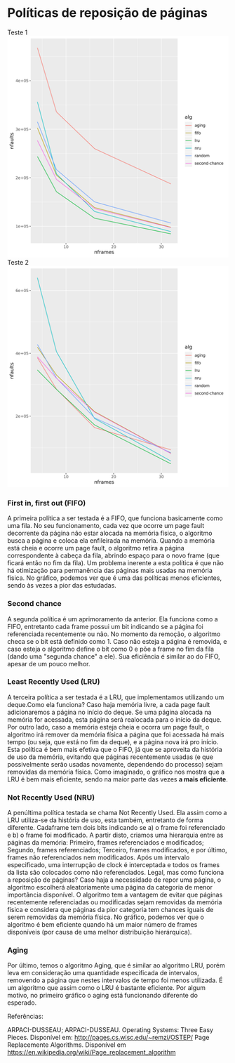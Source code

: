 # Políticas de reposição de páginas

Teste 1
![](../mem-shell/lab_mem/page_replacement/python/output/trace.1.mem.plot.png)
Teste 2
![](../mem-shell/lab_mem/page_replacement/python/output/trace.2.mem.plot.png)

### First in, first out (FIFO)

A primeira política a ser testada é a FIFO, que funciona basicamente como uma fila. No seu funcionamento, cada vez que ocorre um page fault decorrente da página não estar alocada na memória física, o algoritmo busca a página e coloca ela enfileirada na memória. Quando a memória está cheia e ocorre um page fault, o algoritmo retira a página correspondente à cabeça da fila, abrindo espaço para o novo frame (que ficará então no fim da fila). Um problema inerente a esta política é que não há otimização para permanência das páginas mais usadas na memória física. No gráfico, podemos ver que é uma das políticas menos eficientes, sendo às vezes a pior das estudadas.

### Second chance

A segunda política é um aprimoramento da anterior. Ela funciona como a FIFO, entretanto cada frame possui um bit indicando se a página foi referenciada recentemente ou não. No momento da remoção, o algoritmo checa se o bit está definido como 1. Caso não esteja a página é removida, e caso esteja o algoritmo define o bit como 0 e põe a frame no fim da fila (dando uma "segunda chance" a ele). Sua eficiência é similar ao do FIFO, apesar de um pouco melhor.

### Least Recently Used (LRU)

A terceira política a ser testada é a LRU, que implementamos utilizando um deque.Como ela funciona? Caso haja memória livre, a cada page fault adicionaremos a página no início do deque. Se uma página alocada na memória for acessada, esta página será realocada para o início da deque. Por outro lado, caso a memória esteja cheia e ocorra um page fault, o algoritmo irá remover da memória física a página que foi acessada há mais tempo (ou seja, que está no fim da deque), e a página nova irá pro início. Esta política é bem mais efetiva que o FIFO, já que se aproveita da história de uso da memória, evitando que páginas recentemente usadas (e que possivelmente serão usadas novamente, dependendo do processo) sejam removidas da memória física. Como imaginado, o gráfico nos mostra que a LRU é bem mais eficiente, sendo na maior parte das vezes **a mais eficiente**.

### Not Recently Used (NRU)

A penúltima política testada se chama Not Recently Used. Ela assim como a LRU utiliza-se da história de uso, esta também, entretanto de forma diferente. Cadaframe tem dois bits indicando se a) o frame foi referenciado e b) o frame foi modificado. A partir disto, criamos uma hierarquia entre as páginas da memória: Primeiro, frames referenciados e modificados; Segundo, frames referenciados; Terceiro, frames modificados, e por último, frames não referenciados nem modificados. Após um intervalo especificado, uma interrupção de clock é interceptada e todos os frames da lista são colocados como não referenciados. Legal, mas como funciona a reposição de páginas? Caso haja a necessidade de repor uma página, o algoritmo escolherá aleatoriamente uma página da categoria de menor importância disponível. O algoritmo tem a vantagem de evitar que páginas recentemente referenciadas ou modificadas sejam removidas da memória física e considera que páginas da pior categoria tem chances iguais de serem removidas da memória física. No gráfico, podemos ver que o algoritmo é bem eficiente quando há um maior número de frames disponíveis (por causa de uma melhor distribuição hierárquica).

### Aging

Por último, temos o algoritmo Aging, que é similar ao algoritmo LRU, porém leva em consideração uma quantidade especificada de intervalos, removendo a página que nestes intervalos de tempo foi menos utilizada. É um algoritmo que assim como o LRU é bastante eficiente. Por algum motivo, no primeiro gráfico o aging está funcionando diferente do esperado.

Referências:

ARPACI-DUSSEAU; ARPACI-DUSSEAU. Operating Systems: Three Easy Pieces. Disponível em: http://pages.cs.wisc.edu/~remzi/OSTEP/
Page Replacemente Algorithms. Disponível em https://en.wikipedia.org/wiki/Page_replacement_algorithm
